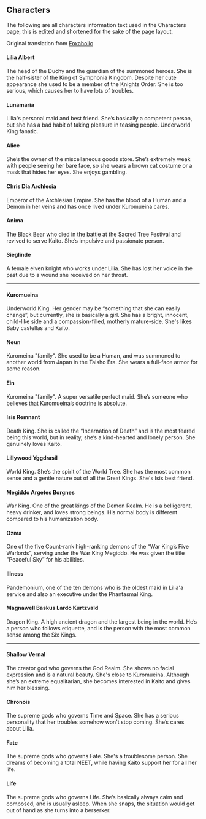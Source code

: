 ## Characters

The following are all characters information text used in the Characters page, this is edited and shortened for the sake of the page layout.

Original translation from [Foxaholic](https://www.foxaholic.com/novel/i-was-caught-up-in-a-hero-summoning-but-that-world-is-at-peace/0-1/)

#### Lilia Albert

The head of the Duchy and the guardian of the summoned heroes. She is the half-sister of the King of Symphonia Kingdom. Despite her cute appearance she used to be a member of the Knights Order. She is too serious, which causes her to have lots of troubles.

#### Lunamaria

Lilia's personal maid and best friend. She’s basically a competent person, but she has a bad habit of taking pleasure in teasing people. Underworld King fanatic.

#### Alice

She’s the owner of the miscellaneous goods store. She’s extremely weak with people seeing her bare face, so she wears a brown cat costume or a mask that hides her eyes. She enjoys gambling.

#### Chris Dia Archlesia

Emperor of the Archlesian Empire. She has the blood of a Human and a Demon in her veins and has once lived under Kuromueina cares.

#### Anima

The Black Bear who died in the battle at the Sacred Tree Festival and revived to serve Kaito. She’s impulsive and passionate person.

#### Sieglinde

A female elven knight who works under Lilia. She has lost her voice in the past due to a wound she received on her throat.

---

#### Kuromueina

Underworld King. Her gender may be “something that she can easily change”, but currently, she is basically a girl. She has a bright, innocent, child-like side and a compassion-filled, motherly mature-side. She's likes Baby castellas and Kaito.

#### Neun

Kuromeina "family". She used to be a Human, and was summoned to another world from Japan in the Taisho Era. She wears a full-face armor for some reason.

#### Ein

Kuromeina "family". A super versatile perfect maid. She’s someone who believes that Kuromueina’s doctrine is absolute.

#### Isis Remnant

Death King. She is called the “Incarnation of Death” and is the most feared being this world, but in reality, she’s a kind-hearted and lonely person. She genuinely loves Kaito.

#### Lillywood Yggdrasil

World King. She’s the spirit of the World Tree. She has the most common sense and a gentle nature out of all the Great Kings. She's Isis best friend.

#### Megiddo Argetes Borgnes

War King. One of the great kings of the Demon Realm. He is a belligerent, heavy drinker, and loves strong beings. His normal body is different compared to his humanization body.

#### Ozma

One of the five Count-rank high-ranking demons of the “War King’s Five Warlords”, serving under the War King Megiddo. He was given the title "Peaceful Sky” for his abilities.

#### Illness

Pandemonium, one of the ten demons who is the oldest maid in Lilia'a service and also an executive under the Phantasmal King.

#### Magnawell Baskus Lardo Kurtzvald

Dragon King. A high ancient dragon and the largest being in the world. He’s a person who follows etiquette, and is the person with the most common sense among the Six Kings.

---

#### Shallow Vernal

The creator god who governs the God Realm. She shows no facial expression and is a natural beauty. She's close to Kuromueina. Although she’s an extreme equalitarian, she becomes interested in Kaito and gives him her blessing.

#### Chronois

The supreme gods who governs Time and Space. She has a serious personality that her troubles somehow won't stop coming. She’s cares about Lilia.

#### Fate

The supreme gods who governs Fate. She's a troublesome person. She dreams of becoming a total NEET, while having Kaito support her for all her life.

#### Life

The supreme gods who governs Life. She’s basically always calm and composed, and is usually asleep. When she snaps, the situation would get out of hand as she turns into a berserker.
